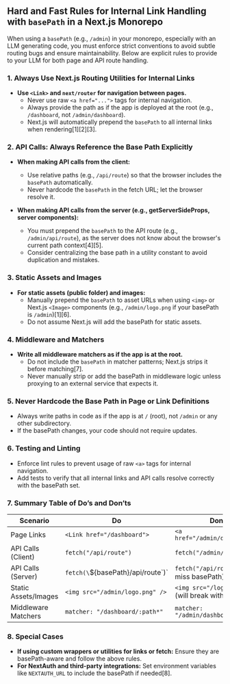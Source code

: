 ## Hard and Fast Rules for Internal Link Handling with `basePath` in a Next.js Monorepo

When using a `basePath` (e.g., `/admin`) in your monorepo, especially with an LLM generating code, you must enforce strict conventions to avoid subtle routing bugs and ensure maintainability. Below are explicit rules to provide to your LLM for both page and API route handling.

### 1. **Always Use Next.js Routing Utilities for Internal Links**

- **Use `<Link>` and `next/router` for navigation between pages.**
  - Never use raw `<a href="...">` tags for internal navigation.
  - Always provide the path as if the app is deployed at the root (e.g., `/dashboard`, not `/admin/dashboard`).
  - Next.js will automatically prepend the `basePath` to all internal links when rendering[1][2][3].

### 2. **API Calls: Always Reference the Base Path Explicitly**

- **When making API calls from the client:**
  - Use relative paths (e.g., `/api/route`) so that the browser includes the `basePath` automatically.
  - Never hardcode the `basePath` in the fetch URL; let the browser resolve it.

- **When making API calls from the server (e.g., getServerSideProps, server components):**
  - You must prepend the `basePath` to the API route (e.g., `/admin/api/route`), as the server does not know about the browser's current path context[4][5].
  - Consider centralizing the base path in a utility constant to avoid duplication and mistakes.

### 3. **Static Assets and Images**

- **For static assets (public folder) and images:**
  - Manually prepend the `basePath` to asset URLs when using `<img>` or Next.js `<Image>` components (e.g., `/admin/logo.png` if your basePath is `/admin`)[1][6].
  - Do not assume Next.js will add the basePath for static assets.

### 4. **Middleware and Matchers**

- **Write all middleware matchers as if the app is at the root.**
  - Do not include the `basePath` in matcher patterns; Next.js strips it before matching[7].
  - Never manually strip or add the basePath in middleware logic unless proxying to an external service that expects it.

### 5. **Never Hardcode the Base Path in Page or Link Definitions**

- Always write paths in code as if the app is at `/` (root), not `/admin` or any other subdirectory.
- If the basePath changes, your code should not require updates.

### 6. **Testing and Linting**

- Enforce lint rules to prevent usage of raw `<a>` tags for internal navigation.
- Add tests to verify that all internal links and API calls resolve correctly with the basePath set.

### 7. **Summary Table of Do’s and Don’ts**

| Scenario             | Do                                                           | Don’t                                                |
| -------------------- | ------------------------------------------------------------ | ---------------------------------------------------- |
| Page Links           | `<Link href="/dashboard">`                                   | `<a href="/admin/dashboard">`                        |
| API Calls (Client)   | `fetch("/api/route")`                                        | `fetch("/admin/api/route")`                          |
| API Calls (Server)   | `fetch(\`\${basePath}/api/route\`)`              | `fetch("/api/route")` (will miss basePath) |                                                      |
| Static Assets/Images | `<img src="/admin/logo.png" />`                              | `<img src="/logo.png" />` (will break with basePath) |
| Middleware Matchers  | `matcher: "/dashboard/:path*"`                               | `matcher: "/admin/dashboard/:path*"`                 |

### 8. **Special Cases**

- **If using custom wrappers or utilities for links or fetch:** Ensure they are basePath-aware and follow the above rules.
- **For NextAuth and third-party integrations:** Set environment variables like `NEXTAUTH_URL` to include the basePath if needed[8].

